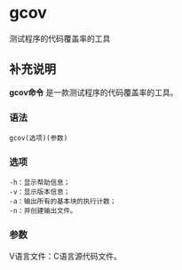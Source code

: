 # gcov

测试程序的代码覆盖率的工具

## 补充说明

**gcov命令** 是一款测试程序的代码覆盖率的工具。

### 语法

```text
gcov(选项)(参数)
```

### 选项

```text
-h：显示帮助信息；
-v：显示版本信息；
-a：输出所有的基本块的执行计数；
-n：并创建输出文件。
```

### 参数

V语言文件：C语言源代码文件。

